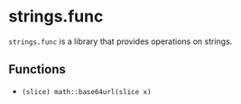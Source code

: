 # strings.func
`strings.func` is a library that provides operations on strings.

## Functions
- `(slice) math::base64url(slice x)`